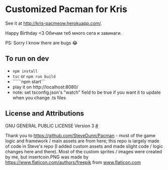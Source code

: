 ﻿# Customized Pacman for Kris
 
 See it at http://kris-pacmeow.herokuapp.com/.
 
Happy Birthday <3 Обичам теб много сега и завинаги.

PS: Sorry I know there are bugs 😂

## To run on dev
- ```npm install```
- ```tsc``` or ```npm run build```
- ``````npm start```
- play it on http://localhost:8080/
- note: set tsconfig.json's "watch" field to be true if you want it to update when you change .ts files


## License and Attributions
GNU GENERAL PUBLIC LICENSE Version 3 [#](LICENSE.txt)

Thank you to https://github.com/SteveDunn/Pacman - most of the game logic and framework / main assets are from here; this repo is largely made of code in Steve's repo (I added custom assets and made slight code / logic changes here and there).
Most of the custom sprites / images were created by me, but insertcoin.PNG was made by https://www.flaticon.com/authors/freepik from www.flaticon.com
